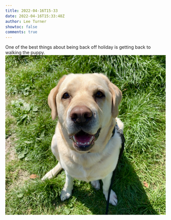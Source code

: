 ```yaml
---
title: 2022-04-16T15-33
date: 2022-04-16T15:33:48Z
author: Lee Turner
showtoc: false
comments: true
---
```


One of the best things about being back off holiday is getting back to walking the puppy. ![](/img/x//1515352766599864325-FQedSZpXEAsowdO.jpg)

